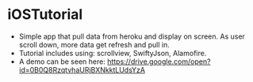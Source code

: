 # iOSTutorial
- Simple app that pull data from heroku and display on screen. As user scroll
down, more data get refresh and pull in. 
- Tutorial includes using: scrollview, SwiftyJson, Alamofire.
- A demo can be seen here: https://drive.google.com/open?id=0B0Q8RzqtvhaURjBXNkktLUdsYzA

